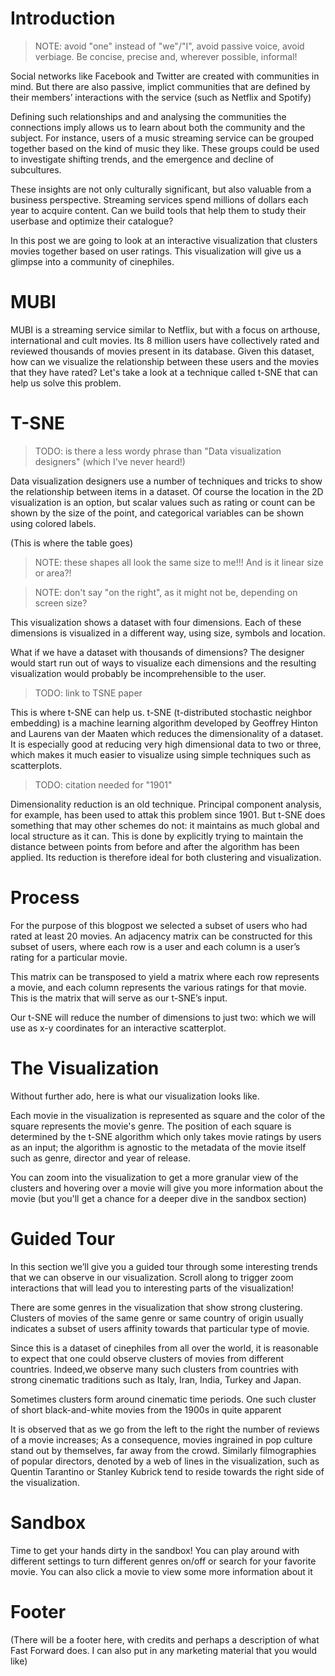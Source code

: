 # Introduction

> NOTE: avoid "one" instead of "we"/"I", avoid passive voice, avoid verbiage.
> Be concise, precise and, wherever possible, informal!

Social networks like Facebook and Twitter are created with communities in mind.
But there are also passive, implict communities that are defined by their
members’ interactions with the service (such as Netflix and Spotify)

Defining such relationships and and analysing the communities the connections
imply allows us to learn about both the community and the subject. For
instance, users of a music streaming service can be grouped together based on
the kind of music they like. These groups could be used to investigate shifting
trends, and the emergence and decline of subcultures. 

These insights are not only culturally significant, but also valuable from a
business perspective. Streaming services spend millions of dollars each year to
acquire content. Can we build tools that help them to study their userbase and
optimize their catalogue?

In this post we are going to look at an interactive visualization that clusters
movies together based on user ratings. This visualization will give us a
glimpse into a community of cinephiles.

# MUBI

MUBI is a streaming service similar to Netflix, but with a focus on arthouse,
international and cult movies. Its 8 million users have collectively rated and
reviewed thousands of movies present in its database. Given this dataset, how
can we visualize the relationship between these users and the movies that they
have rated? Let's take a look at a technique called t-SNE that can help us solve
this problem.

# T-SNE

> TODO: is there a less wordy phrase than "Data visualization designers" (which
> I've never heard!)

Data visualization designers use a number of techniques and tricks to show the
relationship between items in a dataset. Of course the location in the 2D
visualization is an option, but scalar values such as rating or count can be
shown by the size of the point, and categorical variables can be shown using
colored labels.

(This is where the table goes)

> NOTE: these shapes all look the same size to me!!! And is it linear size or
> area?!

> NOTE: don't say "on the right", as it might not be, depending on screen size?

This visualization shows a dataset with four dimensions. Each of these
dimensions is visualized in a different way, using size, symbols and location. 

What if we have a dataset with thousands of dimensions? The designer would
start run out of ways to visualize each dimensions and the resulting
visualization would probably be incomprehensible to the user.

> TODO: link to TSNE paper

This is where t-SNE can help us. t-SNE (t-distributed stochastic neighbor
embedding) is a machine learning algorithm developed by Geoffrey Hinton and
Laurens van der Maaten which reduces the dimensionality of a dataset. It is
especially good at reducing very high dimensional data to two or three, which
makes it much easier to visualize using simple techniques such as scatterplots.

> TODO: citation needed for "1901"

Dimensionality reduction is an old technique. Principal component analysis, for
example, has been used to attak this problem since 1901. But t-SNE does
something that may other schemes do not: it maintains as much global and local
structure as it can. This is done by explicitly trying to maintain the distance
between points from before and after the algorithm has been applied. Its
reduction is therefore ideal for both clustering and visualization. 

# Process

For the purpose of this blogpost we selected a subset of users who had rated at
least 20 movies. An adjacency matrix can be constructed for this subset of
users, where each row is a user and each column is a user’s rating for a
particular movie. 

This matrix can be transposed to yield a matrix where each row represents a
movie, and each column represents the various ratings for that movie. This is
the matrix that will serve as our t-SNE’s input. 

Our t-SNE will reduce the number of dimensions to just two: which we will use
as x-y coordinates for an interactive scatterplot.

# The Visualization

Without further ado, here is what our visualization looks like.

Each movie in the visualization is represented as square and the color of the
square represents the movie's genre. The position of each square is determined
by the t-SNE algorithm which only takes movie ratings by users as an input; the
algorithm is agnostic to the metadata of the movie itself such as genre,
director and year of release.

You can zoom into the visualization to get a more granular view of the clusters
and hovering over a movie will give you more information about the movie (but
you'll get a chance for a deeper dive in the sandbox section)

# Guided Tour

In this section we’ll give you a guided tour through some interesting trends
that we can observe in our visualization. Scroll along to trigger zoom
interactions that will lead you to interesting parts of the visualization!

There are some genres in the visualization that show strong clustering.
Clusters of movies of the same genre or same country of origin usually
indicates a subset of users affinity towards that particular type of movie.

Since this is a dataset of cinephiles from all over the world, it is reasonable
to expect that one could observe clusters of movies from different countries.
Indeed,we observe many such clusters from countries with strong cinematic
traditions such as Italy, Iran, India, Turkey and Japan.

Sometimes clusters form around cinematic time periods. One such cluster of
short black-and-white movies from the 1900s in quite apparent

It is observed that as we go from the left to the right the number of reviews
of a movie increases; As a consequence, movies ingrained in pop culture stand
out by themselves, far away from the crowd. Similarly filmographies of popular
directors, denoted by a web of lines in the visualization, such as Quentin
Tarantino or Stanley Kubrick tend to reside towards the right side of the
visualization.

# Sandbox

Time to get your hands dirty in the sandbox! You can play around with different
settings to turn different genres on/off or search for your favorite movie. You
can also click a movie to view some more information about it


# Footer

(There will be a footer here, with credits and perhaps a description of what
Fast Forward does. I can also put in any marketing material that you would
like)
